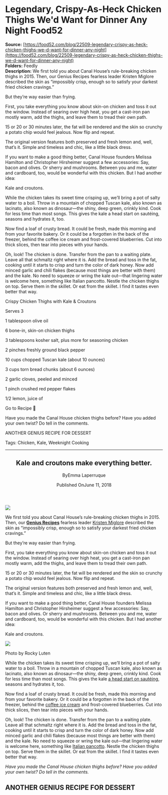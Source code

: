 # Legendary, Crispy-As-Heck Chicken Thighs We'd Want for Dinner Any Night Food52

**Source:** [https://food52.com/blog/22509-legendary-crispy-as-heck-chicken-thighs-we-d-want-for-dinner-any-night](https://food52.com/blog/22509-legendary-crispy-as-heck-chicken-thighs-we-d-want-for-dinner-any-night)  
**Folders:** Feedly  
**Description:** We first told you about Canal House’s rule-breaking chicken thighs in 2015. Then, our Genius Recipes fearless leader Kristen Miglore described the skin as “impossibly crisp, enough so to satisfy your darkest fried chicken cravings.”

But they’re way easier than frying.

First, you take everything you know about skin-on chicken and toss it out the window. Instead of searing over high heat, you get a cast-iron pan mostly warm, add the thighs, and leave them to tread their own path.

15 or 20 or 30 minutes later, the fat will be rendered and the skin so crunchy a potato chip would feel jealous. Now flip and repeat.

The original version features both preserved and fresh lemon and, well, that’s it. Simple and timeless and chic, like a little black dress.

If you want to make a good thing better, Canal House founders Melissa Hamilton and Christopher Hirsheimer suggest a few accessories: Say, bacon and olives. Or sherry and mushrooms. Between you and me, water and cardboard, too, would be wonderful with this chicken. But I had another idea:

Kale and croutons.

While the chicken takes its sweet time crisping up, we’ll bring a pot of salty water to a boil. Throw in a mountain of chopped Tuscan kale, also known as lacinato, also known as dinosaur—the shiny, deep green, crinkly kind. Cook for less time than most songs. This gives the kale a head start on sautéing, seasons and hydrates it, too.

Now find a loaf of crusty bread. It could be fresh, made this morning and from your favorite bakery. Or it could be a forgotten in the back of the freezer, behind the coffee ice cream and frost-covered blueberries. Cut into thick slices, then tear into pieces with your hands.

Oh, look! The chicken is done. Transfer from the pan to a waiting plate. Leave all that schmaltz right where it is. Add the bread and toss in the fat, cooking until it starts to crisp and turn the color of dark honey. Now add minced garlic and chili flakes (because most things are better with them) and the kale. No need to squeeze or wring the kale out—that lingering water is welcome here, something like Italian pancotto. Nestle the chicken thighs on top. Serve them in the skillet. Or eat from the skillet. I find it tastes even better that way.

Crispy Chicken Thighs with Kale & Croutons

Serves 3

1 tablespoon olive oil

6 bone-in, skin-on chicken thighs

3 tablespoons kosher salt, plus more for seasoning chicken

2 pinches freshly ground black pepper

10 cups chopped Tuscan kale (about 10 ounces)

3 cups torn bread chunks (about 6 ounces)

2 garlic cloves, peeled and minced

1 pinch crushed red pepper flakes

1/2 lemon, juice of

Go to Recipe 

Have you made the Canal House chicken thighs before? Have you added your own twist? Do tell in the comments.

ANOTHER GENIUS RECIPE FOR DESSERT

Tags: Chicken, Kale, Weeknight Cooking


---

<article><header><h2>Kale and croutons make everything better. </h2><div><p><span>By</span><span>Emma Laperruque</span></p><p><span>Published On</span><time>June 11, 2018</time></p></div></header><div><img src="https://images.food52.com/ntrKrgW5W4WYaGsBM8KRMDQBa8w=/6d47223e-8f70-42d6-91d2-98ba1cb12a15--2018-0530_crispy-chicken-thighs-with-kale-and-croutons_3x2_rocky-luten_032.jpg?w=1080&amp;q=75"></div><div><div><div><div><div><p>We first told you about Canal House’s rule-breaking chicken thighs in 2015. Then, our <a href="https://food52.com/tags/genius-recipes"><strong>Genius Recipes</strong></a> fearless leader <a href="https://food52.com/users/2821-kristen-miglore/">Kristen Miglore</a> described the skin as “impossibly crisp, enough so to satisfy your darkest fried chicken cravings.”</p></div></div></div><div><div><div><p>But they’re way easier than frying.</p></div></div></div><div><div><div><p>First, you take everything you know about skin-on chicken and toss it out the window. Instead of searing over high heat, you get a cast-iron pan mostly warm, add the thighs, and leave them to tread their own path.</p></div></div></div><div><div><div><p>15 or 20 or 30 minutes later, the fat will be rendered and the skin so crunchy a potato chip would feel jealous. Now flip and repeat.</p></div></div></div><div><div><div><p>The original version features both preserved and fresh lemon and, well, that’s it. Simple and timeless and chic, like a little black dress.</p></div></div></div><div><div><div><p>If you want to make a good thing better, Canal House founders Melissa Hamilton and Christopher Hirsheimer suggest a few accessories: Say, bacon and olives. Or sherry and mushrooms. Between you and me, water and cardboard, too, would be wonderful with this chicken. But I had another idea:</p></div></div></div><div><div><div><p>Kale and croutons.</p></div></div></div><div><div><img src="https://images.food52.com/farAvS4zxfaEJxgj5qFY0NDjhxw=/d24e4a75-5186-4860-b994-b2a273c0088c--2018-0530_crispy-chicken-thighs-with-kale-and-croutons_3x2_rocky-luten_032.jpg?w=1080&amp;q=75"><div><p>Photo by Rocky Luten</p></div></div></div></div></div><div><div><div><div><div><p>While the chicken takes its sweet time crisping up, we’ll bring a pot of salty water to a boil. Throw in a mountain of chopped Tuscan kale, also known as lacinato, also known as dinosaur—the shiny, deep green, crinkly kind. Cook for less time than most songs. This gives the kale <a href="https://food52.com/blog/21891-change-the-way-you-cook-blanch-saute">a head start on sautéing</a>, seasons and hydrates it, too.</p></div></div></div><div><div><div><p>Now find a loaf of crusty bread. It could be fresh, made this morning and from your favorite bakery. Or it could be a forgotten in the back of the freezer, behind the <a href="https://food52.com/recipes/30285-nigella-lawson-s-one-step-no-churn-coffee-ice-cream">coffee ice cream</a> and frost-covered blueberries. Cut into thick slices, then tear into pieces with your hands.</p></div></div></div><div><div><div><p>Oh, look! The chicken is done. Transfer from the pan to a waiting plate. Leave all that schmaltz right where it is. Add the bread and toss in the fat, cooking until it starts to crisp and turn the color of dark honey. Now add minced garlic and chili flakes (because most things are better with them) and the kale. No need to squeeze or wring the kale out—that lingering water is welcome here, something like <a href="https://food52.com/recipes/76678-berardino-s-crispy-pancotto">Italian pancotto</a>. Nestle the chicken thighs on top. Serve them in the skillet. Or eat from the skillet. I find it tastes even better that way.</p></div></div></div><div><div><div><p><em>Have you made the Canal House chicken thighs before? Have you added your own twist? Do tell in the comments.</em></p></div></div></div><div><div><div><div><h2>ANOTHER GENIUS RECIPE FOR DESSERT</h2></div></div></div></div></div></div></article>